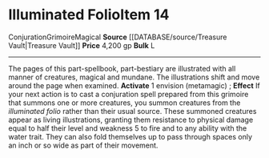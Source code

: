 ﻿---
bulk: L
id: '2179'
item_category: Grimoires
level: '14'
name: Illuminated Folio
price: 4,200 gp
rarity: Common
school: Conjuration
source: '[[DATABASE/source/Treasure Vault|Treasure Vault]]'
subcategory: grimoire
trait:
- '[[DATABASE/trait/Conjuration|Conjuration]]'
- '[[DATABASE/trait/Grimoire|Grimoire]]'
- '[[DATABASE/trait/Magical|Magical]]'
type: Item

---
# Illuminated Folio<span class="item-type">Item 14</span>

<span class="item-trait">Conjuration</span><span class="item-trait">Grimoire</span><span class="item-trait">Magical</span>
**Source** [[DATABASE/source/Treasure Vault|Treasure Vault]] 
**Price** 4,200 gp
**Bulk** L

---
The pages of this part-spellbook, part-bestiary are illustrated with all manner of creatures, magical and mundane. The illustrations shift and move around the page when examined.
**Activate** <span class="action-icon">1</span> envision (metamagic) ; **Effect** If your next action is to cast a conjuration spell prepared from this grimoire that summons one or more creatures, you summon creatures from the _illuminated folio_ rather than their usual source. These summoned creatures appear as living illustrations, granting them resistance to physical damage equal to half their level and weakness 5 to fire and to any ability with the water trait. They can also fold themselves up to pass through spaces only an inch or so wide as part of their movement.